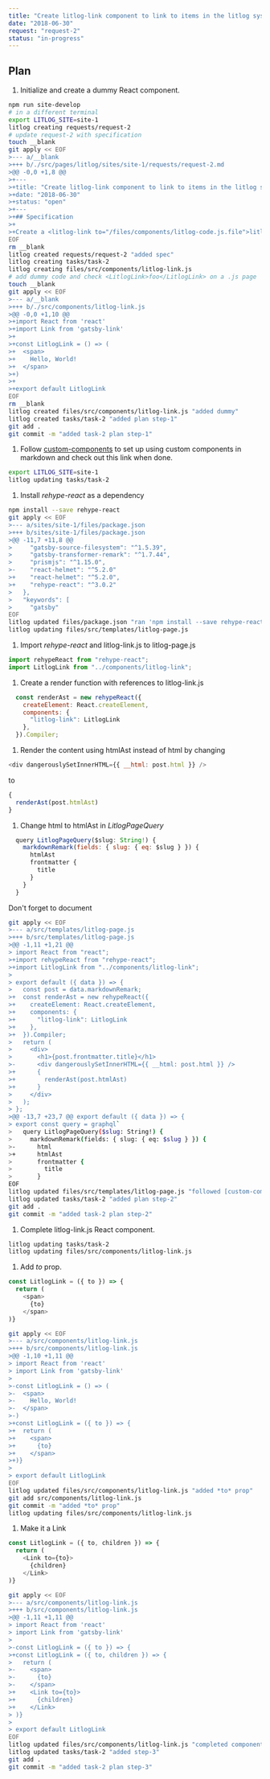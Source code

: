 ```yaml
---
title: "Create litlog-link component to link to items in the litlog system"
date: "2018-06-30"
request: "request-2"
status: "in-progress"
---
```

## Plan

1. Initialize and create a dummy React component.
```bash
npm run site-develop 
# in a different terminal
export LITLOG_SITE=site-1
litlog creating requests/request-2
# update request-2 with specification
touch __blank
git apply << EOF
>--- a/__blank
>+++ b/./src/pages/litlog/sites/site-1/requests/request-2.md
>@@ -0,0 +1,8 @@
>+---
>+title: "Create litlog-link component to link to items in the litlog system"
>+date: "2018-06-30"
>+status: "open"
>+---
>+## Specification
>+
>+Create a <litlog-link to="/files/components/litlog-code.js.file">litlog-code</litlog-link> React component that link to items in the <litlog-link to="/">litlog</litlog-link> system.
EOF
rm __blank
litlog created requests/request-2 "added spec"
litlog creating tasks/task-2
litlog creating files/src/components/litlog-link.js
# add dummy code and check <LitlogLink>foo</LitlogLink> on a .js page
touch __blank
git apply << EOF
>--- a/__blank
>+++ b/./src/components/litlog-link.js
>@@ -0,0 +1,10 @@
>+import React from 'react'
>+import Link from 'gatsby-link'
>+
>+const LitlogLink = () => (
>+  <span>
>+    Hello, World!
>+  </span>
>+)
>+
>+export default LitlogLink
EOF
rm __blank
litlog created files/src/components/litlog-link.js "added dummy"
litlog created tasks/task-2 "added plan step-1"
git add .
git commit -m "added task-2 plan step-1"
```
1. Follow [custom-components](https://using-remark.gatsbyjs.org/custom-components/) to set up using custom components in markdown and check out <litlog-link>this link</litlog-link> when done.
```bash
export LITLOG_SITE=site-1
litlog updating tasks/task-2
```
   1. Install *rehype-react* as a dependency
```bash
npm install --save rehype-react
git apply << EOF
>--- a/sites/site-1/files/package.json
>+++ b/sites/site-1/files/package.json
>@@ -11,7 +11,8 @@
>     "gatsby-source-filesystem": "^1.5.39",
>     "gatsby-transformer-remark": "^1.7.44",
>     "prismjs": "^1.15.0",
>-    "react-helmet": "^5.2.0"
>+    "react-helmet": "^5.2.0",
>+    "rehype-react": "^3.0.2"
>   },
>   "keywords": [
>     "gatsby"
EOF
litlog updated files/package.json "ran 'npm install --save rehype-react' following [custom-components](https://using-remark.gatsbyjs.org/custom-components/)"
litlog updating files/src/templates/litlog-page.js
```   
   1. Import *rehype-react* and <litlog-link to="/files/src/components/litlog-link.js">litlog-link.js</litlog-link> to <litlog-link to="/files/src/templates/litlog-page.js">litlog-page.js</litlog-link>
```javascript
import rehypeReact from "rehype-react";
import LitlogLink from "../components/litlog-link";
```
   1. Create a render function with references to <litlog-link to="/files/src/components/litlog-link.js">litlog-link.js</litlog-link>
```javascript
  const renderAst = new rehypeReact({
    createElement: React.createElement,
    components: { 
      "litlog-link": LitlogLink
    },
  }).Compiler;
```
   1. Render the content using htmlAst instead of html by changing
```javascript
<div dangerouslySetInnerHTML={{ __html: post.html }} />
```
to
```javascript
{
  renderAst(post.htmlAst)
}
```
   1. Change html to htmlAst in *LitlogPageQuery*
```javascript
  query LitlogPageQuery($slug: String!) {
    markdownRemark(fields: { slug: { eq: $slug } }) {
      htmlAst
      frontmatter {
        title
      }
    }
  }
```
Don't forget to document
```bash
git apply << EOF
>--- a/src/templates/litlog-page.js
>+++ b/src/templates/litlog-page.js
>@@ -1,11 +1,21 @@
> import React from "react";
>+import rehypeReact from "rehype-react";
>+import LitlogLink from "../components/litlog-link";
> 
> export default ({ data }) => {
>   const post = data.markdownRemark;
>+  const renderAst = new rehypeReact({
>+    createElement: React.createElement,
>+    components: { 
>+      "litlog-link": LitlogLink
>+    },
>+  }).Compiler;
>   return (
>     <div>
>       <h1>{post.frontmatter.title}</h1>
>-      <div dangerouslySetInnerHTML={{ __html: post.html }} />
>+      {
>+        renderAst(post.htmlAst)
>+      }
>     </div>
>   );
> };
>@@ -13,7 +23,7 @@ export default ({ data }) => {
> export const query = graphql`
>   query LitlogPageQuery($slug: String!) {
>     markdownRemark(fields: { slug: { eq: $slug } }) {
>-      html
>+      htmlAst
>       frontmatter {
>         title
>       }
EOF
litlog updated files/src/templates/litlog-page.js "followed [custom-components](https://using-remark.gatsbyjs.org/custom-components/) to set up using custom components in markdown"
litlog updated tasks/task-2 "added plan step-2"
git add .
git commit -m "added task-2 plan step-2"
```
1. Complete <litlog-link to="/files/src/components/litlog-link.js">litlog-link.js</litlog-link> React component.
```bash
litlog updating tasks/task-2
litlog updating files/src/components/litlog-link.js
```
   1. Add *to* prop.
```javascript
const LitlogLink = ({ to }) => {
  return (
    <span>
      {to}
    </span>
)}
```
```bash
git apply << EOF
>--- a/src/components/litlog-link.js
>+++ b/src/components/litlog-link.js
>@@ -1,10 +1,11 @@
> import React from 'react'
> import Link from 'gatsby-link'
> 
>-const LitlogLink = () => (
>-  <span>
>-    Hello, World!
>-  </span>
>-)
>+const LitlogLink = ({ to }) => {
>+  return (
>+    <span>
>+      {to}
>+    </span>
>+)}
> 
> export default LitlogLink
EOF
litlog updated files/src/components/litlog-link.js "added *to* prop"
git add src/components/litlog-link.js
git commit -m "added *to* prop"
litlog updating files/src/components/litlog-link.js
```
   1. Make it a Link
```javascript
const LitlogLink = ({ to, children }) => {
  return (
    <Link to={to}>
      {children}
    </Link>
)}
```
```bash
git apply << EOF
>--- a/src/components/litlog-link.js
>+++ b/src/components/litlog-link.js
>@@ -1,11 +1,11 @@
> import React from 'react'
> import Link from 'gatsby-link'
> 
>-const LitlogLink = ({ to }) => {
>+const LitlogLink = ({ to, children }) => {
>   return (
>-    <span>
>-      {to}
>-    </span>
>+    <Link to={to}>
>+      {children}
>+    </Link>
> )}
> 
> export default LitlogLink
EOF
litlog updated files/src/components/litlog-link.js "completed component"
litlog updated tasks/task-2 "added step-3"
git add .
git commit -m "added task-2 plan step-3"
```
